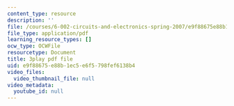 ```yaml
---
content_type: resource
description: ''
file: /courses/6-002-circuits-and-electronics-spring-2007/e9f88675e88b1ec5e6f5798fef6138b4_ypX20WnHNQw.pdf
file_type: application/pdf
learning_resource_types: []
ocw_type: OCWFile
resourcetype: Document
title: 3play pdf file
uid: e9f88675-e88b-1ec5-e6f5-798fef6138b4
video_files:
  video_thumbnail_file: null
video_metadata:
  youtube_id: null
---
```

